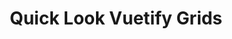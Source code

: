 ---
title: 'Quick Look Vuetify Grids'
summary: 'Tutorial to Arrange your App Layout like a Pro'
myImage: '/img/blog1.jpeg'
tags:
  - "vue"
publishDate: 28 Oct 2023
publishDateTime: 2023-10-28:19:30
---